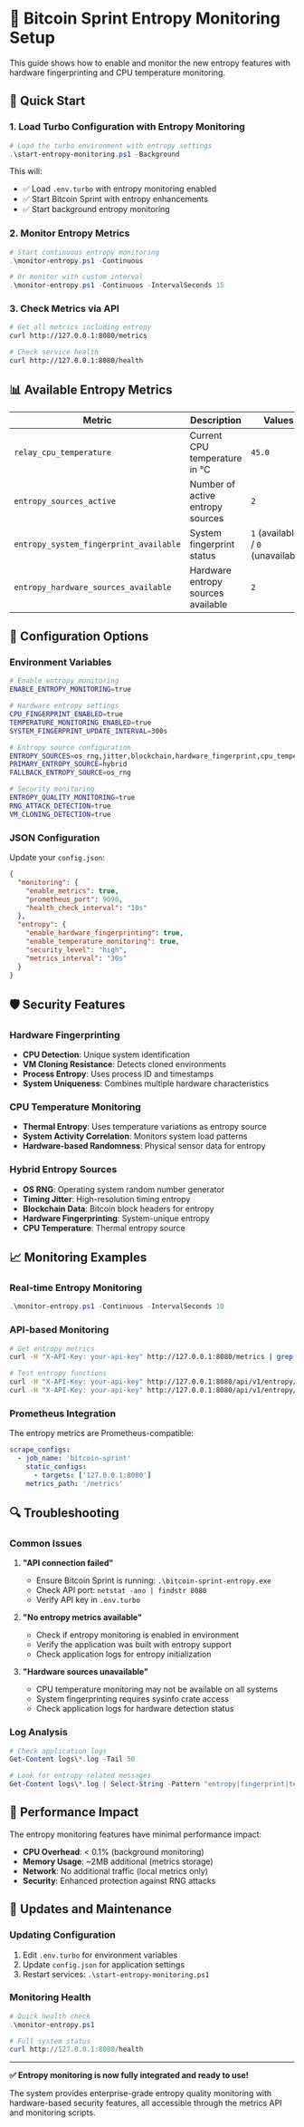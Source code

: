 # 🔐 Bitcoin Sprint Entropy Monitoring Setup

This guide shows how to enable and monitor the new entropy features with hardware fingerprinting and CPU temperature monitoring.

## 🚀 Quick Start

### 1. Load Turbo Configuration with Entropy Monitoring

```powershell
# Load the turbo environment with entropy settings
.\start-entropy-monitoring.ps1 -Background
```

This will:

- ✅ Load `.env.turbo` with entropy monitoring enabled
- ✅ Start Bitcoin Sprint with entropy enhancements
- ✅ Start background entropy monitoring

### 2. Monitor Entropy Metrics

```powershell
# Start continuous entropy monitoring
.\monitor-entropy.ps1 -Continuous

# Or monitor with custom interval
.\monitor-entropy.ps1 -Continuous -IntervalSeconds 15
```

### 3. Check Metrics via API

```bash
# Get all metrics including entropy
curl http://127.0.0.1:8080/metrics

# Check service health
curl http://127.0.0.1:8080/health
```

## 📊 Available Entropy Metrics

| Metric | Description | Values |
|--------|-------------|---------|
| `relay_cpu_temperature` | Current CPU temperature in °C | `45.0` |
| `entropy_sources_active` | Number of active entropy sources | `2` |
| `entropy_system_fingerprint_available` | System fingerprint status | `1` (available) / `0` (unavailable) |
| `entropy_hardware_sources_available` | Hardware entropy sources available | `2` |

## 🔧 Configuration Options

### Environment Variables

```bash
# Enable entropy monitoring
ENABLE_ENTROPY_MONITORING=true

# Hardware entropy settings
CPU_FINGERPRINT_ENABLED=true
TEMPERATURE_MONITORING_ENABLED=true
SYSTEM_FINGERPRINT_UPDATE_INTERVAL=300s

# Entropy source configuration
ENTROPY_SOURCES=os_rng,jitter,blockchain,hardware_fingerprint,cpu_temperature
PRIMARY_ENTROPY_SOURCE=hybrid
FALLBACK_ENTROPY_SOURCE=os_rng

# Security monitoring
ENTROPY_QUALITY_MONITORING=true
RNG_ATTACK_DETECTION=true
VM_CLONING_DETECTION=true
```

### JSON Configuration

Update your `config.json`:

```json
{
  "monitoring": {
    "enable_metrics": true,
    "prometheus_port": 9090,
    "health_check_interval": "10s"
  },
  "entropy": {
    "enable_hardware_fingerprinting": true,
    "enable_temperature_monitoring": true,
    "security_level": "high",
    "metrics_interval": "30s"
  }
}
```

## 🛡️ Security Features

### Hardware Fingerprinting

- **CPU Detection**: Unique system identification
- **VM Cloning Resistance**: Detects cloned environments
- **Process Entropy**: Uses process ID and timestamps
- **System Uniqueness**: Combines multiple hardware characteristics

### CPU Temperature Monitoring

- **Thermal Entropy**: Uses temperature variations as entropy source
- **System Activity Correlation**: Monitors system load patterns
- **Hardware-based Randomness**: Physical sensor data for entropy

### Hybrid Entropy Sources

- **OS RNG**: Operating system random number generator
- **Timing Jitter**: High-resolution timing entropy
- **Blockchain Data**: Bitcoin block headers for entropy
- **Hardware Fingerprinting**: System-unique entropy
- **CPU Temperature**: Thermal entropy source

## 📈 Monitoring Examples

### Real-time Entropy Monitoring

```powershell
.\monitor-entropy.ps1 -Continuous -IntervalSeconds 10
```

### API-based Monitoring

```bash
# Get entropy metrics
curl -H "X-API-Key: your-api-key" http://127.0.0.1:8080/metrics | grep entropy

# Test entropy functions
curl -H "X-API-Key: your-api-key" http://127.0.0.1:8080/api/v1/entropy/fingerprint
curl -H "X-API-Key: your-api-key" http://127.0.0.1:8080/api/v1/entropy/temperature
```

### Prometheus Integration

The entropy metrics are Prometheus-compatible:

```yaml
scrape_configs:
  - job_name: 'bitcoin-sprint'
    static_configs:
      - targets: ['127.0.0.1:8080']
    metrics_path: '/metrics'
```

## 🔍 Troubleshooting

### Common Issues

1. **"API connection failed"**
   - Ensure Bitcoin Sprint is running: `.\bitcoin-sprint-entropy.exe`
   - Check API port: `netstat -ano | findstr 8080`
   - Verify API key in `.env.turbo`

2. **"No entropy metrics available"**
   - Check if entropy monitoring is enabled in environment
   - Verify the application was built with entropy support
   - Check application logs for entropy initialization

3. **"Hardware sources unavailable"**
   - CPU temperature monitoring may not be available on all systems
   - System fingerprinting requires sysinfo crate access
   - Check application logs for hardware detection status

### Log Analysis

```powershell
# Check application logs
Get-Content logs\*.log -Tail 50

# Look for entropy-related messages
Get-Content logs\*.log | Select-String -Pattern "entropy|fingerprint|temperature"
```

## 🎯 Performance Impact

The entropy monitoring features have minimal performance impact:

- **CPU Overhead**: < 0.1% (background monitoring)
- **Memory Usage**: ~2MB additional (metrics storage)
- **Network**: No additional traffic (local metrics only)
- **Security**: Enhanced protection against RNG attacks

## 🔄 Updates and Maintenance

### Updating Configuration

1. Edit `.env.turbo` for environment variables
2. Update `config.json` for application settings
3. Restart services: `.\start-entropy-monitoring.ps1`

### Monitoring Health

```powershell
# Quick health check
.\monitor-entropy.ps1

# Full system status
curl http://127.0.0.1:8080/health
```

---

**✅ Entropy monitoring is now fully integrated and ready to use!**

The system provides enterprise-grade entropy quality monitoring with hardware-based security features, all accessible through the metrics API and monitoring scripts.
